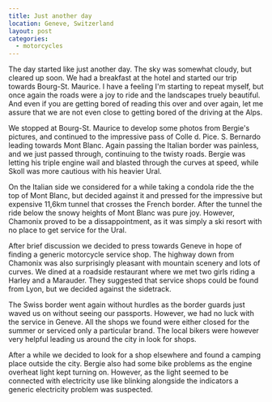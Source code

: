 ```yaml
---
title: Just another day
location: Geneve, Switzerland
layout: post
categories:
  - motorcycles
---
```

The day started like just another day. The sky was somewhat cloudy, but cleared up soon. We had a breakfast at the hotel and started our trip towards Bourg-St. Maurice. I have a feeling I'm starting to repeat myself, but once again the roads were a joy to ride and the landscapes truely beautiful. And even if you are getting bored of reading this over and over again, let me assure that we are not even close to getting bored of the driving at the Alps.

We stopped at Bourg-St. Maurice to develop some photos from Bergie's pictures, and continued to the impressive pass of Colle d. Pice. S. Bernardo leading towards Mont Blanc. Again passing the Italian border was painless, and we just passed through, continuing to the twisty roads. Bergie was letting his triple engine wail and blasted through the curves at speed, while Skoll was more cautious with his heavier Ural.

On the Italian side we considered for a while taking a condola ride the the top of Mont Blanc, but decided against it and pressed for the impressive but expensive 11,6km tunnel that crosses the French border. After the tunnel the ride below the snowy heights of Mont Blanc was pure joy. However, Chamonix proved to be a dissappointment, as it was simply a ski resort with no place to get service for the Ural.

After brief discussion we decided to press towards Geneve in hope of finding a generic motorcycle service shop. The highway down from Chamonix was also surprisingly pleasant with mountain scenery and lots of curves. We dined at a roadside restaurant where we met two girls riding a Harley and a Marauder. They suggested that service shops could be found from Lyon, but we decided against the sidetrack.

The Swiss border went again without hurdles as the border guards just waved us on without seeing our passports. However, we had no luck with the service in Geneve. All the shops we found were either closed for the summer or serviced only a particular brand. The local bikers were however very helpful leading us around the city in look for shops.

After a while we decided to look for a shop elsewhere and found a camping place outside the city. Bergie also had some bike problems as the engine overheat light kept turning on. However, as the light seemed to be connected with electricity use like blinking alongside the indicators a generic electricity problem was suspected.
